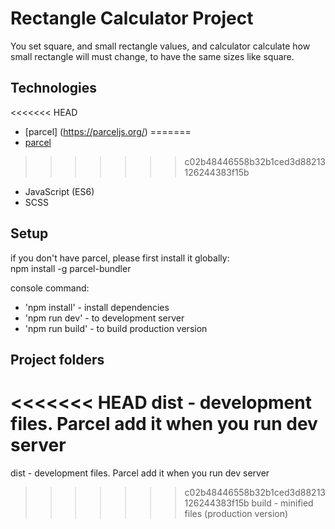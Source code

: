 # Rectangle Calculator Project
You set square, and small rectangle values, and calculator calculate how small rectangle will must change, to have the same sizes like square.

## Technologies
<<<<<<< HEAD
* [parcel] (https://parceljs.org/) 
=======
* [parcel](https://parceljs.org/) 
>>>>>>> c02b48446558b32b1ced3d88213126244383f15b
* JavaScript (ES6)
* SCSS

## Setup
if you don't have parcel, please first install it globally:  
npm install -g parcel-bundler

console command:
* 'npm install' - install dependencies
* 'npm run dev' - to development server
* 'npm run build' - to build production version

## Project folders
<<<<<<< HEAD
dist - development files. Parcel add it when you run dev server  
=======
dist - development files. Parcel add it when you run dev server
>>>>>>> c02b48446558b32b1ced3d88213126244383f15b
build - minified files (production version)
